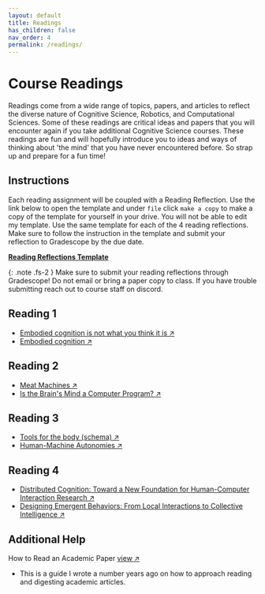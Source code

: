 ```yaml
---
layout: default
title: Readings
has_children: false
nav_order: 4
permalink: /readings/
---
```


# Course Readings

Readings come from a wide range of topics, papers, and articles to reflect the diverse nature of Cognitive Science, Robotics, and Computational Sciences. Some of these readings are critical ideas and papers that you will encounter again if you take additional Cognitive Science courses. These readings are fun and will hopefully introduce you to ideas and ways of thinking about 'the mind' that you have never encountered before. So strap up and prepare for a fun time! 

## Instructions
Each reading assignment will be coupled with a Reading Reflection. Use the link below to open the template and under `file` click `make a copy` to make a copy of the template for yourself in your drive. You will not be able to edit my template. Use the same template for each of the 4 reading reflections. Make sure to follow the instruction in the template and submit your reflection to Gradescope by the due date. 

<a href="https://docs.google.com/document/d/1mEKo2E7-SWvIpQ-G7tBJWOm_RDY5s9Q5vyCBZqPAD80/edit?usp=sharing" target="_blank" rel="noopener">**Reading Reflections Template**</a>


{: .note .fs-2 }
Make sure to submit your reading reflections through Gradescope! Do not email or bring a paper copy to class. If you have trouble submitting reach out to course staff on discord.



## Reading 1

- <a href="https://s3.us-west-2.amazonaws.com/ucsd.cogs8/readings/R1a.pdf" target="_blank" rel="noopener">Embodied cognition is not what you think it is &#x2197;</a>
- <a href="https://s3.us-west-2.amazonaws.com/ucsd.cogs8/readings/R1b.pdf" target="_blank" rel="noopener">Embodied cognition &#x2197;</a>


## Reading 2

- <a href="https://s3.us-west-2.amazonaws.com/ucsd.cogs8/readings/R2a.pdf" target="_blank" rel="noopener">Meat Machines &#x2197;</a>
- <a href="https://s3.us-west-2.amazonaws.com/ucsd.cogs8/readings/R2b.pdf" target="_blank" rel="noopener">Is the Brain's Mind a Computer Program? &#x2197;</a>


## Reading 3

- <a href="https://s3.us-west-2.amazonaws.com/ucsd.cogs8/readings/R3a.pdf" target="_blank" rel="noopener">Tools for the body (schema) &#x2197;</a>
- <a href="https://s3.us-west-2.amazonaws.com/ucsd.cogs8/readings/R3b.pdf" target="_blank" rel="noopener">Human-Machine Autonomies &#x2197;</a>


## Reading 4

- <a href="https://s3.us-west-2.amazonaws.com/ucsd.cogs8/readings/R4a.pdf" target="_blank" rel="noopener">Distributed Cognition: Toward a New Foundation for Human-Computer Interaction Research &#x2197;</a>
- <a href="https://s3.us-west-2.amazonaws.com/ucsd.cogs8/readings/R4b.pdf" target="_blank" rel="noopener">Designing Emergent Behaviors: From Local Interactions to Collective Intelligence &#x2197;</a>



## Additional Help

 How to Read an Academic Paper <a href="https://www.kmshannon.com/posts/2018-07-21-reading-research-papers/" target="_blank" rel="noopener">view &#x2197;</a>
  - This is a guide I wrote a number years ago on how to approach reading and digesting academic articles.